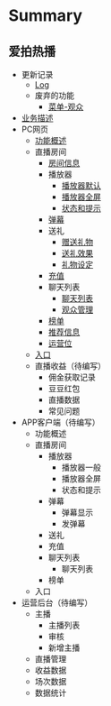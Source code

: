 # Summary

## 爱拍热播
* 更新记录
    * [Log](log.md)
    * 废弃的功能
        * [菜单-观众](function/setting_user.md)
* [业务描述](readme.md)
* PC网页
    * [功能概述](ui.md)
    * 直播房间
        * [房间信息](function/roomadmin.md)
        * 播放器
            * [播放器默认](function/player.md)
            * [播放器全屏](function/playerfs.md)
            * [状态和提示](function/status.md)
        * [弹幕](function/danmaku.md)
        * 送礼
            * [赠送礼物](function/gift.md)
            * [送礼效果](function/gifteffect.md)
            * [礼物设定](function/giftdesign.md)
        * [充值](function/charge.md)
        * 聊天列表
            * [聊天列表](function/chatlist.md)
            * [观众管理](function/usermanage.md)
        * [榜单](function/ranking.md)
        * [推荐信息](function/recommend.md)
        * [运营位](function/operations.md)
    * [入口](entrance.md)
    * 直播收益（待编写）
        * 佣金获取记录
        * 豆豆红包
        * 直播数据
        * 常见问题
* APP客户端（待编写）
    * 功能概述
    * 直播房间
        * 播放器
            * 播放器一般
            * 播放器全屏
            * 状态和提示
        * 弹幕
            * 弹幕显示
            * 发弹幕
        * 送礼
        * 充值
        * 聊天列表
            * 聊天列表
        * 榜单
    * 入口
* 运营后台（待编写）
    * 主播
        * 主播列表
        * 审核
        * 新增主播
    * 直播管理
    * 收益数据
    * 场次数据
    * 数据统计


